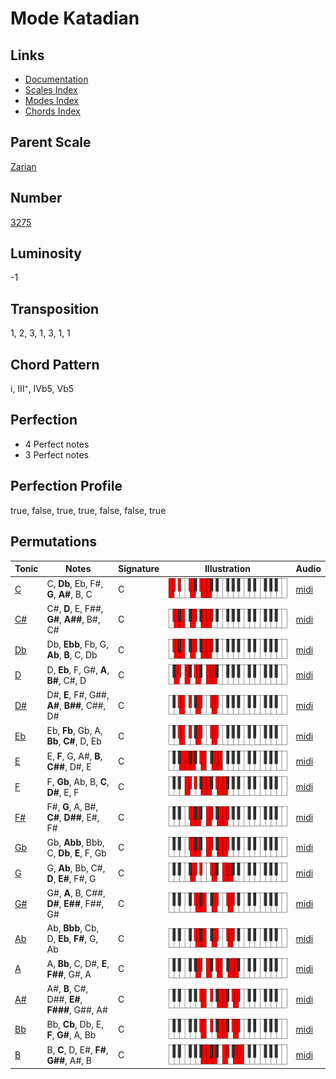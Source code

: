 # Mode Katadian

## Links

- [Documentation](README.md)
- [Scales Index](Scales.md)
- [Modes Index](Modes.md)
- [Chords Index](Chords.md)

## Parent Scale

[Zarian](ScaleZarian.md)

## Number

[3275](https://ianring.com/musictheory/scales/3275)

## Luminosity

-1

## Transposition

1, 2, 3, 1, 3, 1, 1

## Chord Pattern

i, III⁺, IVb5, Vb5

## Perfection

- 4 Perfect notes
- 3 Perfect notes

## Perfection Profile

true, false, true, true, false, false, true

## Permutations

| Tonic | Notes | Signature | Illustration | Audio |
|-------|-------|-----------|--------------|-------|
| [C](ModeCNaturalKatadian.md) | C, **Db**, Eb, F#, **G**, **A#**, B, C | C | ![CNaturalKatadian](ModeCNaturalKatadian.png) | [midi](https://github.com/edipermadi/music/blob/main/docs/ModeCNaturalKatadian.mid?raw=true) |
| [C#](ModeCSharpKatadian.md) | C#, **D**, E, F##, **G#**, **A##**, B#, C# | C | ![CSharpKatadian](ModeCSharpKatadian.png) | [midi](https://github.com/edipermadi/music/blob/main/docs/ModeCSharpKatadian.mid?raw=true) |
| [Db](ModeDFlatKatadian.md) | Db, **Ebb**, Fb, G, **Ab**, **B**, C, Db | C | ![DFlatKatadian](ModeDFlatKatadian.png) | [midi](https://github.com/edipermadi/music/blob/main/docs/ModeDFlatKatadian.mid?raw=true) |
| [D](ModeDNaturalKatadian.md) | D, **Eb**, F, G#, **A**, **B#**, C#, D | C | ![DNaturalKatadian](ModeDNaturalKatadian.png) | [midi](https://github.com/edipermadi/music/blob/main/docs/ModeDNaturalKatadian.mid?raw=true) |
| [D#](ModeDSharpKatadian.md) | D#, **E**, F#, G##, **A#**, **B##**, C##, D# | C | ![DSharpKatadian](ModeDSharpKatadian.png) | [midi](https://github.com/edipermadi/music/blob/main/docs/ModeDSharpKatadian.mid?raw=true) |
| [Eb](ModeEFlatKatadian.md) | Eb, **Fb**, Gb, A, **Bb**, **C#**, D, Eb | C | ![EFlatKatadian](ModeEFlatKatadian.png) | [midi](https://github.com/edipermadi/music/blob/main/docs/ModeEFlatKatadian.mid?raw=true) |
| [E](ModeENaturalKatadian.md) | E, **F**, G, A#, **B**, **C##**, D#, E | C | ![ENaturalKatadian](ModeENaturalKatadian.png) | [midi](https://github.com/edipermadi/music/blob/main/docs/ModeENaturalKatadian.mid?raw=true) |
| [F](ModeFNaturalKatadian.md) | F, **Gb**, Ab, B, **C**, **D#**, E, F | C | ![FNaturalKatadian](ModeFNaturalKatadian.png) | [midi](https://github.com/edipermadi/music/blob/main/docs/ModeFNaturalKatadian.mid?raw=true) |
| [F#](ModeFSharpKatadian.md) | F#, **G**, A, B#, **C#**, **D##**, E#, F# | C | ![FSharpKatadian](ModeFSharpKatadian.png) | [midi](https://github.com/edipermadi/music/blob/main/docs/ModeFSharpKatadian.mid?raw=true) |
| [Gb](ModeGFlatKatadian.md) | Gb, **Abb**, Bbb, C, **Db**, **E**, F, Gb | C | ![GFlatKatadian](ModeGFlatKatadian.png) | [midi](https://github.com/edipermadi/music/blob/main/docs/ModeGFlatKatadian.mid?raw=true) |
| [G](ModeGNaturalKatadian.md) | G, **Ab**, Bb, C#, **D**, **E#**, F#, G | C | ![GNaturalKatadian](ModeGNaturalKatadian.png) | [midi](https://github.com/edipermadi/music/blob/main/docs/ModeGNaturalKatadian.mid?raw=true) |
| [G#](ModeGSharpKatadian.md) | G#, **A**, B, C##, **D#**, **E##**, F##, G# | C | ![GSharpKatadian](ModeGSharpKatadian.png) | [midi](https://github.com/edipermadi/music/blob/main/docs/ModeGSharpKatadian.mid?raw=true) |
| [Ab](ModeAFlatKatadian.md) | Ab, **Bbb**, Cb, D, **Eb**, **F#**, G, Ab | C | ![AFlatKatadian](ModeAFlatKatadian.png) | [midi](https://github.com/edipermadi/music/blob/main/docs/ModeAFlatKatadian.mid?raw=true) |
| [A](ModeANaturalKatadian.md) | A, **Bb**, C, D#, **E**, **F##**, G#, A | C | ![ANaturalKatadian](ModeANaturalKatadian.png) | [midi](https://github.com/edipermadi/music/blob/main/docs/ModeANaturalKatadian.mid?raw=true) |
| [A#](ModeASharpKatadian.md) | A#, **B**, C#, D##, **E#**, **F###**, G##, A# | C | ![ASharpKatadian](ModeASharpKatadian.png) | [midi](https://github.com/edipermadi/music/blob/main/docs/ModeASharpKatadian.mid?raw=true) |
| [Bb](ModeBFlatKatadian.md) | Bb, **Cb**, Db, E, **F**, **G#**, A, Bb | C | ![BFlatKatadian](ModeBFlatKatadian.png) | [midi](https://github.com/edipermadi/music/blob/main/docs/ModeBFlatKatadian.mid?raw=true) |
| [B](ModeBNaturalKatadian.md) | B, **C**, D, E#, **F#**, **G##**, A#, B | C | ![BNaturalKatadian](ModeBNaturalKatadian.png) | [midi](https://github.com/edipermadi/music/blob/main/docs/ModeBNaturalKatadian.mid?raw=true) |
